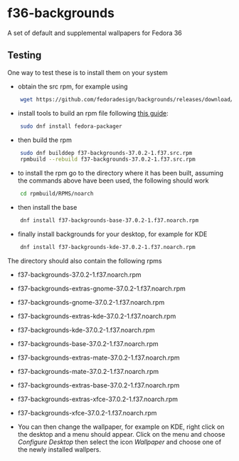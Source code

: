 # f36-backgrounds
A set of default and supplemental wallpapers for Fedora 36

## Testing

One way to test these is to install them on your system
* obtain the src rpm, for example using
```bash
    wget https://github.com/fedoradesign/backgrounds/releases/download/v37.0.1/f37-backgrounds-37.0.2-1.f37.src.rpm
```
* install tools to build an rpm file following [this guide](https://fedoramagazine.org/how-rpm-packages-are-made-the-source-rpm/):
```bash
    sudo dnf install fedora-packager
```    
* then build the rpm
```bash
    sudo dnf builddep f37-backgrounds-37.0.2-1.f37.src.rpm
    rpmbuild --rebuild f37-backgrounds-37.0.2-1.f37.src.rpm
```
* to install the rpm go to the directory where it has been built, assuming the commands above have been used, the following should work
```bash
    cd rpmbuild/RPMS/noarch
```
* then install the base
```bash    
    dnf install f37-backgrounds-base-37.0.2-1.f37.noarch.rpm
```
* finally install backgrounds for your desktop, for example for KDE 
```bash
    dnf install f37-backgrounds-kde-37.0.2-1.f37.noarch.rpm
```

The directory should also contain the following rpms

   * f37-backgrounds-37.0.2-1.f37.noarch.rpm              
   * f37-backgrounds-extras-gnome-37.0.2-1.f37.noarch.rpm  
   * f37-backgrounds-gnome-37.0.2-1.f37.noarch.rpm
   * f37-backgrounds-extras-kde-37.0.2-1.f37.noarch.rpm    
   * f37-backgrounds-kde-37.0.2-1.f37.noarch.rpm
   * f37-backgrounds-base-37.0.2-1.f37.noarch.rpm         
   * f37-backgrounds-extras-mate-37.0.2-1.f37.noarch.rpm   
   * f37-backgrounds-mate-37.0.2-1.f37.noarch.rpm
   * f37-backgrounds-extras-base-37.0.2-1.f37.noarch.rpm  
   * f37-backgrounds-extras-xfce-37.0.2-1.f37.noarch.rpm   
   * f37-backgrounds-xfce-37.0.2-1.f37.noarch.rpm

* You can then change the wallpaper, for example on KDE, right click on the desktop and a menu should appear. Click on the menu and choose *Configure Desktop* then select the icon *Wallpaper* and choose one of the newly installed wallpers.
   
